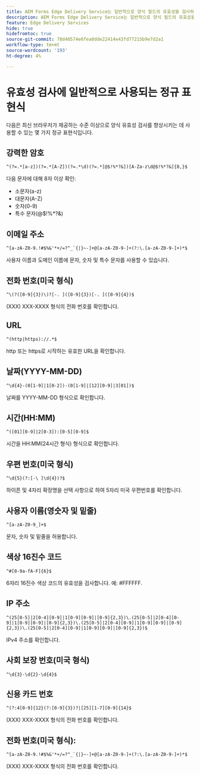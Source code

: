 ```yaml
---
title: AEM Forms Edge Delivery Service는 일반적으로 양식 필드의 유효성을 검사하는 데 정규 표현식 을 사용합니다
description: AEM Forms Edge Delivery Service는 일반적으로 양식 필드의 유효성을 검사하는 데 정규 표현식 을 사용합니다
feature: Edge Delivery Services
hide: true
hidefromtoc: true
source-git-commit: 78d40574e6fea8dde22414e43fd77215b9e7d2a1
workflow-type: tm+mt
source-wordcount: '193'
ht-degree: 4%

---
```



# 유효성 검사에 일반적으로 사용되는 정규 표현식

다음은 최신 브라우저가 제공하는 수준 이상으로 양식 유효성 검사를 향상시키는 데 사용할 수 있는 몇 가지 정규 표현식입니다.

## 강력한 암호

```regex
^(?=.*[a-z])(?=.*[A-Z])(?=.*\d)(?=.*[@$!%*?&])[A-Za-z\d@$!%*?&]{8,}$
```

다음 문자에 대해 8자 이상 확인:

* 소문자(a-z)
* 대문자(A-Z)
* 숫자(0-9)
* 특수 문자(@$!%*?&amp;)


## 이메일 주소


```regex
^[a-zA-Z0-9.!#$%&'*+/=?^_`{|}~-]+@[a-zA-Z0-9-]+(?:\.[a-zA-Z0-9-]+)*$
```

사용자 이름과 도메인 이름에 문자, 숫자 및 특수 문자를 사용할 수 있습니다.


## 전화 번호(미국 형식)

```regex
^\(?([0-9]{3})\)?[-. ]([0-9]{3})[-. ]([0-9]{4})$
```

(XXX) XXX-XXXX 형식의 전화 번호를 확인합니다.



## URL

```regex
^(http|https)://.*$
```

http 또는 https로 시작하는 유효한 URL을 확인합니다.



## 날짜(YYYY-MM-DD)

```regex
^\d{4}-(0[1-9]|1[0-2])-(0[1-9]|[12][0-9]|3[01])$
```

날짜를 YYYY-MM-DD 형식으로 확인합니다.


## 시간(HH:MM)

```regex
^([01][0-9]|2[0-3]):[0-5][0-9]$
```

시간을 HH:MM(24시간 형식) 형식으로 확인합니다.


## 우편 번호(미국 형식)

```regex
^\d{5}(?:[-\ ]\d{4})?$
```

하이픈 및 4자리 확장명을 선택 사항으로 하여 5자리 미국 우편번호를 확인합니다.


## 사용자 이름(영숫자 및 밑줄)

```regex
^[a-zA-Z0-9_]+$
```

문자, 숫자 및 밑줄을 허용합니다.


## 색상 16진수 코드

```regex
^#[0-9a-fA-F]{6}$
```

6자리 16진수 색상 코드의 유효성을 검사합니다. 예: #FFFFFF.


## IP 주소

```regex
^(25[0-5]|2[0-4][0-9]|1[0-9][0-9]|[0-9]{2,3})\.(25[0-5]|2[0-4][0-9]|1[0-9][0-9]|[0-9]{2,3})\.(25[0-5]|2[0-4][0-9]|1[0-9][0-9]|[0-9]{2,3})\.(25[0-5]|2[0-4][0-9]|1[0-9][0-9]|[0-9]{2,3})$
```

IPv4 주소를 확인합니다.



## 사회 보장 번호(미국 형식)

```regex
^\d{3}-\d{2}-\d{4}$
```



## 신용 카드 번호

```regex
^(?:4[0-9]{12}(?:[0-9]{3})?|[25][1-7][0-9]{14}$
```

(XXX) XXX-XXXX 형식의 전화 번호를 확인합니다.



## 전화 번호(미국 형식):

```regex
^[a-zA-Z0-9.!#$%&'*+/=?^_`{|}~-]+@[a-zA-Z0-9-]+(?:\.[a-zA-Z0-9-]+)*$
```

(XXX) XXX-XXXX 형식의 전화 번호를 확인합니다.
